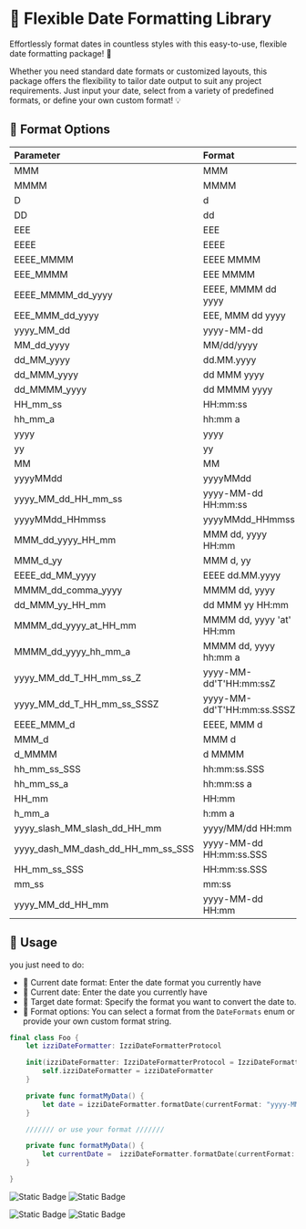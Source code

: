 
# 📅 Flexible Date Formatting Library

Effortlessly format dates in countless styles with this easy-to-use, flexible date formatting package! 🎉

Whether you need standard date formats or customized layouts, this package offers the flexibility to tailor date output to suit any project requirements. Just input your date, select from a variety of predefined formats, or define your own custom format! 💡

## 🌟 Format Options

| Parameter                     | Format                         | Example                    |
| :---------------------------- | :----------------------------- | :------------------------- |
| MMM                           | MMM                            | Jan                        |
| MMMM                          | MMMM                           | August                     |
| D                            | d                             | 8                         |
| DD                            | dd                             | 08                         |
| EEE                           | EEE                            | Mon                        |
| EEEE                          | EEEE                           | Monday                     |
| EEEE_MMMM                     | EEEE MMMM                      | Monday August              |
| EEE_MMMM                      | EEE MMMM                       | Mon August                 |
| EEEE_MMMM_dd_yyyy             | EEEE, MMMM dd yyyy            | Monday, August 08 2024     |
| EEE_MMM_dd_yyyy               | EEE, MMM dd yyyy              | Mon, Aug 08 2024           |
| yyyy_MM_dd                    | yyyy-MM-dd                     | 2024-08-08                 |
| MM_dd_yyyy                    | MM/dd/yyyy                     | 08/08/2024                 |
| dd_MM_yyyy                    | dd.MM.yyyy                     | 08.08.2024                 |
| dd_MMM_yyyy                   | dd MMM yyyy                    | 08 Aug 2024                |
| dd_MMMM_yyyy                  | dd MMMM yyyy                   | 08 August 2024             |
| HH_mm_ss                      | HH:mm:ss                       | 13:45:30                   |
| hh_mm_a                       | hh:mm a                        | 01:45 PM                   |
| yyyy                          | yyyy                           | 2024                       |
| yy                            | yy                             | 24                         |
| MM                            | MM                             | 08                         |
| yyyyMMdd                      | yyyyMMdd                       | 20240808                   |
| yyyy_MM_dd_HH_mm_ss           | yyyy-MM-dd HH:mm:ss           | 2024-08-08 13:45:30        |
| yyyyMMdd_HHmmss               | yyyyMMdd_HHmmss               | 20240808_134530            |
| MMM_dd_yyyy_HH_mm             | MMM dd, yyyy HH:mm            | Aug 08, 2024 13:45         |
| MMM_d_yy                      | MMM d, yy                      | Aug 8, 24                  |
| EEEE_dd_MM_yyyy               | EEEE dd.MM.yyyy               | Monday 08.08.2024          |
| MMMM_dd_comma_yyyy            | MMMM dd, yyyy                 | August 08, 2024            |
| dd_MMM_yy_HH_mm               | dd MMM yy HH:mm               | 08 Aug 24 13:45            |
| MMMM_dd_yyyy_at_HH_mm         | MMMM dd, yyyy 'at' HH:mm      | August 08, 2024 at 13:45   |
| MMMM_dd_yyyy_hh_mm_a          | MMMM dd, yyyy hh:mm a         | August 08, 2024 01:45 PM   |
| yyyy_MM_dd_T_HH_mm_ss_Z       | yyyy-MM-dd'T'HH:mm:ssZ        | 2024-08-08T13:45:30+0000   |
| yyyy_MM_dd_T_HH_mm_ss_SSSZ    | yyyy-MM-dd'T'HH:mm:ss.SSSZ    | 2024-08-08T13:45:30.123+0000 |
| EEEE_MMM_d                    | EEEE, MMM d                   | Monday, Aug 8              |
| MMM_d                         | MMM d                          | Aug 8                      |
| d_MMMM                        | d MMMM                         | 8 August                   |
| hh_mm_ss_SSS                  | hh:mm:ss.SSS                  | 01:45:30.123               |
| hh_mm_ss_a                    | hh:mm:ss a                    | 01:45:30 PM                |
| HH_mm                         | HH:mm                          | 13:45                      |
| h_mm_a                        | h:mm a                         | 1:45 PM                    |
| yyyy_slash_MM_slash_dd_HH_mm  | yyyy/MM/dd HH:mm              | 2024/08/08 13:45           |
| yyyy_dash_MM_dash_dd_HH_mm_ss_SSS | yyyy-MM-dd HH:mm:ss.SSS | 2024-08-08 13:45:30.123    |
| HH_mm_ss_SSS                  | HH:mm:ss.SSS                  | 13:45:30.123               |
| mm_ss                         | mm:ss                          | 45:30                      |
| yyyy_MM_dd_HH_mm              | yyyy-MM-dd HH:mm              | 2024-08-08 13:45           |


## 📖 Usage

you just need to do: 
- 🎨 Current date format: Enter the date format you currently have
- 📌 Current date: Enter the date you currently have
- 🚀 Target date format: Specify the format you want to convert the date to.
- 🎨 Format options: You can select a format from the ```DateFormats``` enum or provide your own custom format string.


```swift
final class Foo {
    let izziDateFormatter: IzziDateFormatterProtocol

    init(izziDateFormatter: IzziDateFormatterProtocol = IzziDateFormatter()) {
        self.izziDateFormatter = izziDateFormatter
    }

    private func formatMyData() {
        let date = izziDateFormatter.formatDate(currentFormat: "yyyy-MM-dd'T'HH:mm:ssZ", currentDate: "2024-10-22T11:33:59Z", format: DateFormats.EEEE_dd_MM_yyyy.rawValue)
    }

    /////// or use your format ///////

    private func formatMyData() {
        let currentDate =  izziDateFormatter.formatDate(currentFormat: "yyyy-MM-dd", currentDate: "2024-10-22", format: "yyyy")
    }

}
```

![Static Badge](https://img.shields.io/badge/version-1.2.1-green) ![Static Badge](https://img.shields.io/badge/License-MIT-green)


![Static Badge](https://img.shields.io/badge/Swift-6.0_%7C_5.10_%7C_5.9_%7C_5.8_-orange) ![Static Badge](https://img.shields.io/badge/platforms-iOS_%7C_macOS_-orange)





